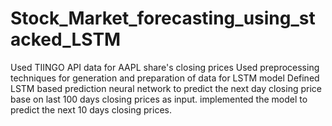 # Stock_Market_forecasting_using_stacked_LSTM

Used TIINGO API data for AAPL share's closing prices 
Used preprocessing techniques for generation and preparation of data for LSTM model
Defined LSTM based prediction neural network to predict the next day closing price base on last 100 days closing prices as input.
implemented the model to predict the next 10 days closing prices.
